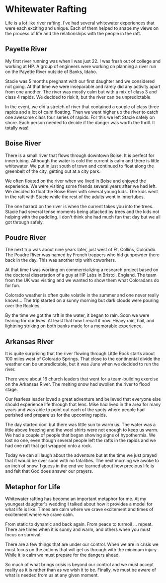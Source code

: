# Whitewater Rafting

Life is a lot like river rafting.  I've had several whitewater experiences that were each exciting
and unique.  Each of them helped to shape my views on the process of life and the relationships
with the people in the raft.


## Payette River


My first river running was when I was just 22.  I was fresh out of college and working at HP.  A
group of engineers were working on planning a river run on the Payette River outside of Banks,
Idaho.

Stacie was 5 months pregnant with our first daughter and we considered not going.  At that time we
were inseparable and rarely did any activity apart from one another.  The river was mostly calm but
with a mix of class 3 and class 4 rapids.  We decided to risk it, but the river can be
unpredictable.

In the event, we did a stretch of river that contained a couple of class three rapids and a lot of
calm floating.  Then we went higher up the river to catch one awesome class four series of rapids.
For this we left Stacie safely on shore.  Each person needed to decide if the danger was worth the
thrill.  It totally was!


## Boise River


There is a small river that flows through downtown Boise.  It is perfect for innertubing.  Although
the water is cold the current is calm and there is little whitewater.  We put in just south of
town and continued to float along the greenbelt of the city, getting out at a city park.

We often floated on the river when we lived in Boise and enjoyed the experience. We were visiting
some friends several years after we had left.  We decided to float the Boise River with several
young kids.  The kids went in the raft with Stacie while the rest of the adults went in
innertubes. 

The one hazard on the river is when the current takes you into the trees. Stacie had several tense
moments being attacked by trees and the kids not helping with the paddling.  I don't think she had
much fun that day but we all got through safely.


## Poudre River


The next trip was about nine years later, just west of Ft. Collins, Colorado.  The Poudre River was
named by French trappers who hid gunpowder there back in the day.  This was another trip with
coworkers.

At that time I was working on commercializing a research project based on the doctoral dissertation
of a guy at HP Labs in Bristol, England. The team from the UK was visiting and we wanted to show
them what Coloradans do for fun.

Colorado weather is often quite volatile in the summer and one never really knows... The trip
started on a sunny morning but dark clouds were pouring over the Rockies.  

By the time we got the raft in the water, it began to rain.  Soon we were fearing for our lives.  At
least that how I recall it now.  Heavy rain, hail, and lightning striking on both banks made for a
memorable experience.


## Arkansas River


It is quite surprising that the river flowing through Little Rock starts about 100 miles west of
Colorado Springs.  That close to the continental divide the weather can be unpredictable, but it
was June when we decided to run the river.

There were about 16 church leaders that went for a team-building exercise on the Arkansas River. The
melting snow had swollen the river to flood stage. 

 Our fearless leader loved a great adventure and believed that everyone else should experience life
 through that lens.  Mike had lived in the area for many years and was able to point out each of
 the spots where people had perished and prepare us for the upcoming rapids.

The day started cool but there was little sun to warm us.  The water was a little above freezing and
the wool shirts were not enough to keep us warm.  We had a couple of people that began showing
signs of hypothermia. We lost no one, even though several people left the rafts in the rapids and
we had one raft that got wrapped onto a rock.

Today we can all laugh about the adventure but at the time we just prayed that it would be over soon
with no fatalities. The next morning we awoke to an inch of snow.  I guess in the end we learned
about how precious life is and felt that God does answer our prayers.


## Metaphor for Life


Whitewater rafting has become an important metaphor for me.  At my youngest daughter's wedding I
talked about how it provides a model for what life is like.  Times are calm where we crave
excitement and times of excitement where we crave calm.

From static to dynamic and back again.  From peace to turmoil ... repeat.  There are times when it
is sunny and warm, and others when you must focus on survival.  

There are a few things that are under our control.  When we are in crisis we must focus on the
actions that will get us through with the minimum injury.  While it is calm we must prepare for the
dangers ahead.

So much of what brings crisis is beyond our control and we must accept reality as it is rather than
as we wish it to be.  Finally, we must be aware of what is needed from us at any given moment.
